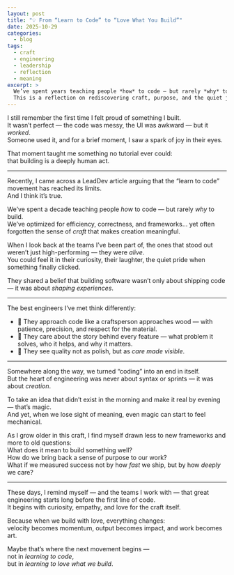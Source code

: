 ```yaml
---
layout: post
title: "💡 From “Learn to Code” to “Love What You Build”"
date: 2025-10-29
categories:
  - blog
tags:
  - craft
  - engineering
  - leadership
  - reflection
  - meaning
excerpt: >
  We’ve spent years teaching people *how* to code — but rarely *why* to build.  
  This is a reflection on rediscovering craft, purpose, and the quiet joy of creating something that truly matters.
---
```


I still remember the first time I felt proud of something I built.  
It wasn’t perfect — the code was messy, the UI was awkward — but it _worked_.  
Someone used it, and for a brief moment, I saw a spark of joy in their eyes.

That moment taught me something no tutorial ever could:  
that building is a deeply human act.

---

Recently, I came across a LeadDev article arguing that the “learn to code” movement has reached its limits.  
And I think it’s true.

We’ve spent a decade teaching people _how_ to code — but rarely _why_ to build.  
We’ve optimized for efficiency, correctness, and frameworks… yet often forgotten the sense of _craft_ that makes creation meaningful.

When I look back at the teams I’ve been part of, the ones that stood out weren’t just high-performing — they were _alive_.  
You could feel it in their curiosity, their laughter, the quiet pride when something finally clicked.

They shared a belief that building software wasn’t only about shipping code — it was about _shaping experiences_.

---

The best engineers I’ve met think differently:

- 🧠 They approach code like a craftsperson approaches wood — with patience, precision, and respect for the material.
- 💙 They care about the story behind every feature — what problem it solves, who it helps, and why it matters.
- 🤝 They see quality not as polish, but as _care made visible_.

---

Somewhere along the way, we turned “coding” into an end in itself.  
But the heart of engineering was never about syntax or sprints — it was about _creation_.

To take an idea that didn’t exist in the morning and make it real by evening — that’s magic.  
And yet, when we lose sight of meaning, even magic can start to feel mechanical.

As I grow older in this craft, I find myself drawn less to new frameworks and more to old questions:  
What does it mean to build something well?  
How do we bring back a sense of purpose to our work?  
What if we measured success not by how _fast_ we ship, but by how _deeply_ we care?

---

These days, I remind myself — and the teams I work with — that great engineering starts long before the first line of code.  
It begins with curiosity, empathy, and love for the craft itself.

Because when we build with love, everything changes:  
velocity becomes momentum, output becomes impact, and work becomes art.

Maybe that’s where the next movement begins —  
not in _learning to code_,  
but in _learning to love what we build_.
